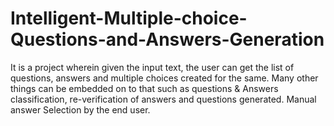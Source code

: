 # Intelligent-Multiple-choice-Questions-and-Answers-Generation
It is a project wherein given the input text, the user can get the list of questions, answers and multiple choices created for the same. Many other things can be embedded on to that such as questions &amp; Answers classification, re-verification of answers and questions generated. Manual answer Selection by the end user. 

